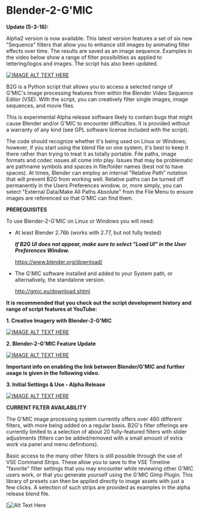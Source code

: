# Blender-2-G'MIC

**Update (5-3-16):**

Alpha2 version is now available. This latest version features a set of six new "Sequence" filters that allow you to enhance still images by animating filter effects over time. The results are saved as an image sequence. Examples in the video below show a range of filter possibilities as applied to lettering/logos and images. The script has also been updated. 

[![IMAGE ALT TEXT HERE](https://img.youtube.com/vi/omGe6VF5WBs/0.jpg)](https://www.youtube.com/watch?v=omGe6VF5WBs)


B2G is a Python script that allows you to access a selected range of G'MIC's image processing features from within the Blender Video Sequence Editor (VSE). With the script, you can creatively filter single images, image sequences, and movie files.

This is experimental Alpha release software likely to contain bugs that might cause Blender and/or G'MIC to encounter difficulties. It is provided without a warranty of any kind (see GPL software license included with the script).

The code should recognize whether it's being used on Linux or Windows; however, if you start using the blend file on one system, it's best to keep it there rather than trying to treat it as totally portable. File paths, image formats and codec issues all come into play. Issues that may be problematic are pathname symbols and spaces in file/folder names (best not to have spaces). At times, Blender can employ an internal "Relative Path" notation that will prevent B2G from working well. Relative paths can be turned off permanently in the Users Preferences window, or, more simply, you can select "External Data/Make All Paths Absolute" from the File Menu to ensure images are referenced so that G'MIC can find them.

**PREREQUISITES**

To use Blender-2-G'MIC on Linux or Windows you will need:

*  At least Blender 2.76b (works with 2.77, but not fully tested)

   **_If B2G UI does not appear, make sure to select "Load UI"  in the User Preferences Window._**

      https://www.blender.org/download/
      
*  The G'MIC software installed and added to your System path, or alternatively, the standalone version.       

      http://gmic.eu/download.shtml







**It is recommended that you check out the script development history and range of script features at YouTube:**

**1. Creative Imagery with Blender-2-G'MIC**

[![IMAGE ALT TEXT HERE](https://img.youtube.com/vi/4Q78OPmbn3o/0.jpg)](https://www.youtube.com/watch?v=4Q78OPmbn3o)


**2. Blender-2-G'MIC Feature Update**

[![IMAGE ALT TEXT HERE](https://img.youtube.com/vi/p1twxAsLb6o/0.jpg)](https://www.youtube.com/watch?v=p1twxAsLb6o)



**Important info on enabling the link between Blender/G'MIC and further usage is given in the following video.**

**3. Initial Settings & Use - Alpha Release**

[![IMAGE ALT TEXT HERE](https://img.youtube.com/vi/TSzoEXAV1zs/0.jpg)](https://www.youtube.com/watch?v=TSzoEXAV1zs)


**CURRENT FILTER AVAILABILITY**

The G'MIC image processing system currently offers over 460 different filters, with more being added on a regular basis. B2G's filter offerings are currently limited to a selection of about 20 fully-featured filters with slider adjustments (filters can be added/removed with a small amount of extra work via panel and menu definitions).

Basic access to the many other filters is still possible through the use of VSE Command Strips. These allow you to save to the VSE Timeline "favorite" filter settings that you may encounter while reviewing other G'MIC users work, or that you generate yourself using the G'MIC Gimp Plugin. This library of presets can then be applied directly to image assets with just a few clicks. A selection of such strips are provided as examples in the alpha release blend file.  


[![Alt Text Here](https://github.com/Starfall-Robles/Blender-2-G-MIC/raw/master/DragonTwirl.gif)

